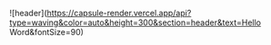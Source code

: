 <!-- README -->

![header](https://capsule-render.vercel.app/api?type=waving&color=auto&height=300&section=header&text=Hello Word&fontSize=90)
